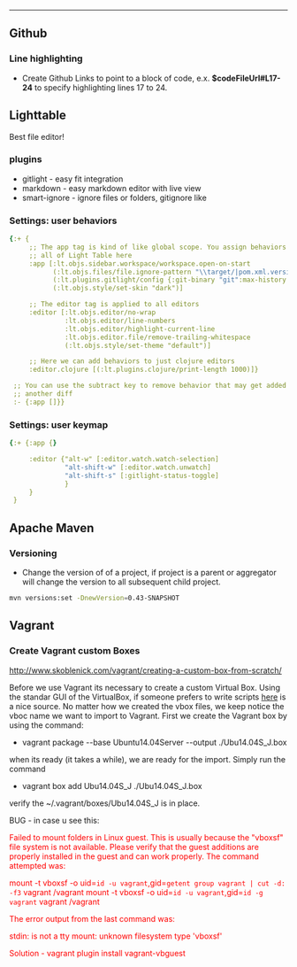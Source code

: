 ---

## Github

### Line highlighting

+ Create Github Links to point to a block of code, e.x.
  **$codeFileUrl#L17-24** to specify highlighting lines 17 to 24.

## Lighttable

Best file editor!

### plugins

+ gitlight - easy fit integration
+ markdown - easy markdown editor with live view
+ smart-ignore - ignore files or folders, gitignore like

### Settings: user behaviors

```yml
{:+ {
     ;; The app tag is kind of like global scope. You assign behaviors that affect
     ;; all of Light Table here
     :app [:lt.objs.sidebar.workspace/workspace.open-on-start
           (:lt.objs.files/file.ignore-pattern "\\target/|pom.xml.versionsBackup|\\.git/|\\.swp")
           (:lt.plugins.gitlight/config {:git-binary "git":max-history 64})
           (:lt.objs.style/set-skin "dark")]

     ;; The editor tag is applied to all editors
     :editor [:lt.objs.editor/no-wrap
              :lt.objs.editor/line-numbers
              :lt.objs.editor/highlight-current-line
              :lt.objs.editor.file/remove-trailing-whitespace
              (:lt.objs.style/set-theme "default")]

     ;; Here we can add behaviors to just clojure editors
     :editor.clojure [(:lt.plugins.clojure/print-length 1000)]}

 ;; You can use the subtract key to remove behavior that may get added by
 ;; another diff
 :- {:app []}}

```

### Settings: user keymap

```yml
{:+ {:app {}

     :editor {"alt-w" [:editor.watch.watch-selection]
              "alt-shift-w" [:editor.watch.unwatch]
              "alt-shift-s" [:gitlight-status-toggle]
              }
     }
 }

```

## Apache Maven

### Versioning
* Change the version of of a project, if project is a parent or aggregator will change the version to all subsequent child project.
```sh
mvn versions:set -DnewVersion=0.43-SNAPSHOT
```


## Vagrant

### Create Vagrant custom Boxes

http://www.skoblenick.com/vagrant/creating-a-custom-box-from-scratch/

Before we use Vagrant its necessary to create a custom Virtual Box. Using the standar GUI of the VirtualBox, if someone prefers to write scripts [here](http://www.halfdog.net/Misc/TipsAndTricks/VirtualBox.html) is a nice source. No matter how we created the vbox files, we keep notice the vboc name we want to import to Vagrant. First we create the Vagrant box by using the command:

* vagrant package --base Ubuntu14.04Server --output ./Ubu14.04S_J.box

when its ready (it takes a while), we are ready for the import. Simply run the command

* vagrant box add Ubu14.04S_J ./Ubu14.04S_J.box

verify the ~/.vagrant/boxes/Ubu14.04S_J is in place.



BUG - in case u see this:

<span style="color:red">
Failed to mount folders in Linux guest. This is usually because
the "vboxsf" file system is not available. Please verify that
the guest additions are properly installed in the guest and
can work properly. The command attempted was:

mount -t vboxsf -o uid=`id -u vagrant`,gid=`getent group vagrant | cut -d: -f3` vagrant /vagrant
mount -t vboxsf -o uid=`id -u vagrant`,gid=`id -g vagrant` vagrant /vagrant

The error output from the last command was:

stdin: is not a tty
mount: unknown filesystem type 'vboxsf'
</span>

Solution - vagrant plugin install vagrant-vbguest
